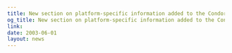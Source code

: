 ```yaml
---
title: New section on platform-specific information added to the Condor manual.
og_title: New section on platform-specific information added to the Condor manual.
link: 
date: 2003-06-01
layout: news
---
```



